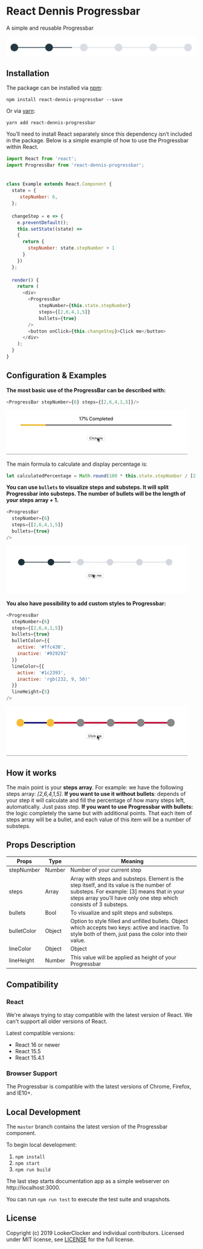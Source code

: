 # React Dennis Progressbar

A simple and reusable Progressbar 

![](examples/default_img.png)

## Installation

The package can be installed via [npm](https://github.com/npm/cli):

```
npm install react-dennis-progressbar --save
```

Or via [yarn](https://github.com/yarnpkg/yarn):

```
yarn add react-dennis-progressbar
```

You’ll need to install React separately since this dependency isn’t included in the package. Below is a simple example of how to use the Progressbar within React.

```js
import React from 'react';
import ProgressBar from 'react-dennis-progressbar';


class Example extends React.Component {
  state = {
     stepNumber: 6,
  };

  changeStep = e => {
    e.preventDefault();
    this.setState((state) => 
    { 
      return {
        stepNumber: state.stepNumber + 1
      }
    })
  };

  render() {
    return (
      <div>
        <ProgressBar
            stepNumber={this.state.stepNumber}
            steps={[2,6,4,1,5]}
            bullets={true}
        />
        <button onClick={this.changeStep}>Click me</button>
      </div>
    );
  }
}
```

## Configuration & Examples

**The most basic use of the ProgressBar can be described with:**

```js
<ProgressBar stepNumber={6} steps={[2,6,4,1,5]}/>
```
![](examples/finalLine.gif)

The main formula to calculate and display percentage is:
```js
let calculatedPercentage = Math.round(100 * this.state.stepNumber / [2,6,4,1,5].reduce((a,b) => a+b));
```

**You can use `bullets` to visualize steps and substeps. It will split Progressbar into substeps. The number of bullets will be the length of your steps array + 1.**
```js
<ProgressBar
  stepNumber={6}
  steps={[2,6,4,1,5]}
  bullets={true}
/>
```
![](examples/defaulBullets.gif)

**You also have possibility to add custom styles to Progressbar:**
```js
<ProgressBar
  stepNumber={6}
  steps={[2,6,4,1,5]}
  bullets={true}
  bulletColor={{
    active: '#ffc438',
    inactive: '#929292'
  }}
  lineColor={{
    active: '#1c2393',
    inactive: 'rgb(232, 9, 50)'
  }}
  lineHeight={5}
/>
```
![](examples/colorBullets.gif)
## How it works

The main point is your **steps array**. For example: we have the following steps array: *[2,6,4,1,5]*. **If you want to use it without bullets**: depends of your step it will calculate and fill the percentage of how many steps left, automatically. Just pass step.
**If you want to use Progressbar with bullets:** the logic completely the same but with additional points. That each item of steps array will be a bullet, and each value of this item will be a number of substeps. 


## Props Description
Props | Type | Meaning
------------ | ------------- | ------
stepNumber | Number | Number of your current step
steps | Array | Array with steps and substeps. Element is the step itself, and its value is the number of substeps. For example: [3] means that in your steps array you'll have only one step which consists of 3 substeps. 
bullets | Bool | To visualize and split steps and substeps.
bulletColor | Object | Option to style filled and unfilled bullets. Object which accepts two keys: active and inactive. To style both of them, just pass the color into their value. 
lineColor | Object | Object | Option to style filled and unfilled part of line. Object which accepts two keys: active and inactive. To style both of them, just pass the color into their value. 
lineHeight | Number | This value will be applied as height of your Progressbar


## Compatibility

### React

We're always trying to stay compatible with the latest version of React. We can't support all older versions of React.

Latest compatible versions:

- React 16 or newer
- React 15.5
- React 15.4.1


### Browser Support

The Progressbar is compatible with the latest versions of Chrome, Firefox, and IE10+.

## Local Development

The `master` branch contains the latest version of the Progressbar component.

To begin local development:

1. `npm install`
2. `npm start`
3. `npm run build`

The last step starts documentation app as a simple webserver on http://localhost:3000.

You can run `npm run test` to execute the test suite and snapshots.

## License

Copyright (c) 2019 LookerClocker and individual contributors. Licensed under MIT license, see [LICENSE](LICENSE) for the full license.